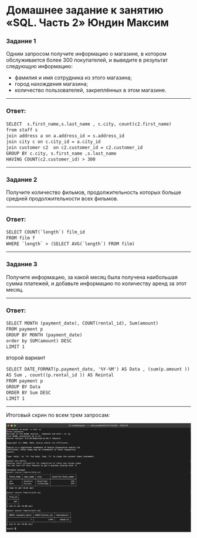 # Домашнее задание к занятию «SQL. Часть 2» Юндин Максим



### Задание 1

Одним запросом получите информацию о магазине, в котором обслуживается более 300 покупателей, и выведите в результат следующую информацию: 
- фамилия и имя сотрудника из этого магазина;
- город нахождения магазина;
- количество пользователей, закреплённых в этом магазине.

---

### Ответ: 

```
SELECT  s.first_name,s.last_name , c.city, count(c2.first_name)
from staff s
join address a on a.address_id = s.address_id
join city c on c.city_id = a.city_id
join customer c2  on c2.customer_id = c2.customer_id 
GROUP BY c.city, s.first_name ,s.last_name 
HAVING COUNT(c2.customer_id) > 300

```
---

### Задание 2

Получите количество фильмов, продолжительность которых больше средней продолжительности всех фильмов.

---

### Ответ: 

```
SELECT COUNT(`length`) film_id 
FROM film f 
WHERE `length` > (SELECT AVG(`length`) FROM film)

```
---

### Задание 3

Получите информацию, за какой месяц была получена наибольшая сумма платежей, и добавьте информацию по количеству аренд за этот месяц.

---

### Ответ: 

```
SELECT MONTH (payment_date), COUNT(rental_id), Sum(amount) 
FROM payment p 
GROUP BY MONTH (payment_date) 
order by SUM(amount) DESC
LIMIT 1

```

второй вариант 

```
SELECT DATE_FORMAT(p.payment_date, '%Y-%M') AS Data , (sum(p.amount )) AS Sum , count((p.rental_id )) AS Reintal
FROM payment p
GROUP BY Data
ORDER BY Sum DESC
LIMIT 1

```
---

Итоговый скрин по всем трем запросам:

![SQL part2](https://github.com/YundinMS/slrb-screen/blob/main/SQL%20part2/12.4SQL.png)
